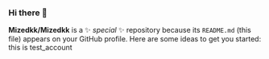 ### Hi there 👋


**Mizedkk/Mizedkk** is a ✨ _special_ ✨ repository because its `README.md` (this file) appears on your GitHub profile.
Here are some ideas to get you started:
this is test_account


